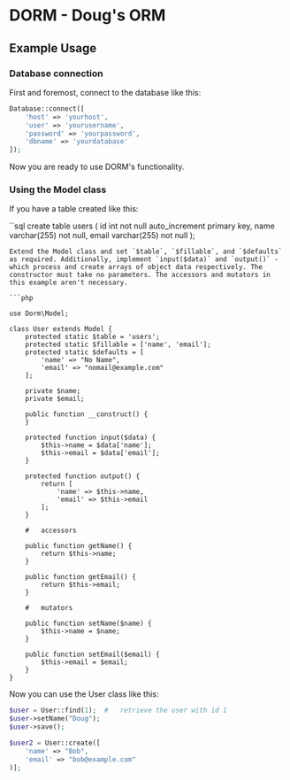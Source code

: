 # DORM - Doug's ORM

## Example Usage

### Database connection

First and foremost, connect to the database like this:

```php
Database::connect([
	'host' => 'yourhost',
	'user' => 'yourusername',
	'password' => 'yourpassword',
	'dbname' => 'yourdatabase'
]);
```

Now you are ready to use DORM's functionality.

### Using the Model class

If you have a table created like this:

``sql
create table users (
	id int not null auto_increment primary key,
	name varchar(255) not null,
	email varchar(255) not null
);
```
Extend the Model class and set `$table`, `$fillable`, and `$defaults` as required. Additionally, implement `input($data)` and `output()` - which process and create arrays of object data respectively. The constructor must take no parameters. The accessors and mutators in this example aren't necessary.

```php

use Dorm\Model;

class User extends Model {
	protected static $table = 'users';
	protected static $fillable = ['name', 'email'];
	protected static $defaults = [
		'name' => "No Name",
		'email' => "nomail@example.com"
	];

	private $name;
	private $email;

	public function __construct() {
	}

	protected function input($data) {
		$this->name = $data['name'];
		$this->email = $data['email'];
	}

	protected function output() {
		return [
			'name' => $this->name,
			'email' => $this->email
		];
	}

	#	accessors 

	public function getName() {
		return $this->name;
	}

	public function getEmail() {
		return $this->email;
	}

	#	mutators

	public function setName($name) {
		$this->name = $name;
	}

	public function setEmail($email) {
		$this->email = $email;
	}
}
```

Now you can use the User class like this:
```php
$user = User::find(1);	#	retrieve the user with id 1
$user->setName("Doug");
$user->save();

$user2 = User::create([
	'name' => "Bob",
	'email' => "bob@example.com"
)];
```
